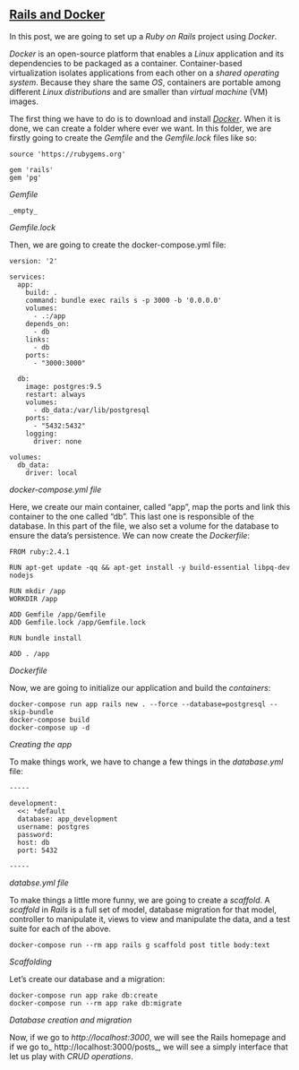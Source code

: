 ## [Rails and Docker](https://mlbors.tumblr.com/post/160836332260/rails-and-docker)

In this post, we are going to set up a _Ruby on Rails_ project using _Docker_.

_Docker_ is an open-source platform that enables a _Linux_ application and its dependencies to be packaged as a container. Container-based virtualization isolates applications from each other on a _shared operating system_. Because they share the same _OS_, containers are portable among different _Linux distributions_ and are smaller than _virtual machine_ (VM) images.

The first thing we have to do is to download and install _[Docker](https://www.docker.com)_. When it is done, we can create a folder where ever we want. In this folder, we are firstly going to create the _Gemfile_ and the _Gemfile.lock_ files like so:
    
    
    source 'https://rubygems.org'
    
    gem 'rails'
    gem 'pg'

_Gemfile_
    
    
    _empty_

_Gemfile.lock_

Then, we are going to create the docker-compose.yml file: 
    
    
    version: '2'
    
    services:
      app:
        build: .
        command: bundle exec rails s -p 3000 -b '0.0.0.0'
        volumes:
          - .:/app
        depends_on:
          - db
        links:
          - db
        ports:
          - "3000:3000"
    
      db:
        image: postgres:9.5
        restart: always
        volumes:
          - db_data:/var/lib/postgresql
        ports:
          - "5432:5432"
        logging:
          driver: none
    
    volumes:
      db_data:
        driver: local

_docker-compose.yml file_

Here, we create our main container, called “app”, map the ports and link this container to the one called “db”. This last one is responsible of the database. In this part of the file, we also set a volume for the database to ensure the data’s persistence. We can now create the _Dockerfile_:
    
    
    FROM ruby:2.4.1
    
    RUN apt-get update -qq && apt-get install -y build-essential libpq-dev nodejs
    
    RUN mkdir /app
    WORKDIR /app
    
    ADD Gemfile /app/Gemfile
    ADD Gemfile.lock /app/Gemfile.lock
    
    RUN bundle install
    
    ADD . /app

_Dockerfile_

Now, we are going to initialize our application and build the _containers_:
    
    
    docker-compose run app rails new . --force --database=postgresql --skip-bundle
    docker-compose build
    docker-compose up -d

_Creating the app_

To make things work, we have to change a few things in the _database.yml_ file:
    
    
    -----
    
    development:
      <<: *default
      database: app_development
      username: postgres
      password:
      host: db
      port: 5432
    
    -----

_databse.yml file_

To make things a little more funny, we are going to create a _scaffold_. A _scaffold_ in _Rails_ is a full set of model, database migration for that model, controller to manipulate it, views to view and manipulate the data, and a test suite for each of the above.
    
    
    docker-compose run --rm app rails g scaffold post title body:text

_Scaffolding_

Let’s create our database and a migration:
    
    
    docker-compose run app rake db:create
    docker-compose run --rm app rake db:migrate

_Database creation and migration_

Now, if we go to _http://localhost:3000_, we will see the Rails homepage and if we go to_ http://localhost:3000/posts_, we will see a simply interface that let us play with _CRUD operations_.
